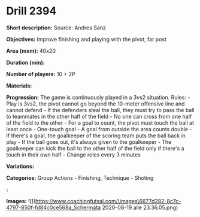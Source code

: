 # Drill 2394

**Short description:**
Source: Andres Sanz

**Objectives:**
Improve finishing and playing with the pivot, far post

**Area (mxm):**
40x20

**Duration (min):**


**Number of players:**
10 + 2P

**Materials:**


**Progression:**
The game is continuously played in a 3vs2 situation. Rules: - Play is 3vs2, the pivot cannot go beyond the 10-meter offensive line and cannot defend - If the defenders steal the ball, they must try to pass the ball to teammates in the other half of the field - No one can cross from one half of the field to the other - For a goal to count, the pivot must touch the ball at least once - One-touch goal - A goal from outside the area counts double - If there's a goal, the goalkeeper of the scoring team puts the ball back in play - If the ball goes out, it's always given to the goalkeeper - The goalkeeper can kick the ball to the other half of the field only if there's a touch in their own half - Change roles every 3 minutes

**Variations:**


**Categories:**
Group Actions - Finishing, Technique - Shoting

**:**


**Images:**
![](https://www.coachingfutsal.com/\images\6677d282-8c7c-4797-850f-fd84c0ce568a_Schermata 2020-08-19 alle 23.36.05.png)

